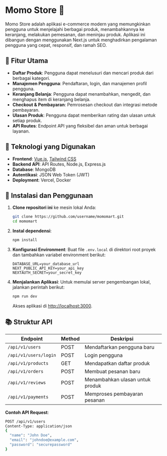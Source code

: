 # Momo Store 🛒
Momo Store adalah aplikasi e-commerce modern yang memungkinkan pengguna untuk menjelajahi berbagai produk, menambahkannya ke keranjang, melakukan pemesanan, dan meninjau produk. Aplikasi ini dibangun dengan menggunakan Next.js untuk menghadirkan pengalaman pengguna yang cepat, responsif, dan ramah SEO.

## 📌 Fitur Utama
- **Daftar Produk**: Pengguna dapat menelusuri dan mencari produk dari berbagai kategori.
- **Manajemen Pengguna**: Pendaftaran, login, dan manajemen profil pengguna.
- **Keranjang Belanja**: Pengguna dapat menambahkan, mengedit, dan menghapus item di keranjang belanja.
- **Checkout & Pembayaran**: Pemrosesan checkout dan integrasi metode pembayaran.
- **Ulasan Produk**: Pengguna dapat memberikan rating dan ulasan untuk setiap produk.
- **API Routes**: Endpoint API yang fleksibel dan aman untuk berbagai layanan.

## 🔧 Teknologi yang Digunakan
- **Frontend**: [Vue.js](https://vuejs.org/), [Tailwind CSS](https://tailwindcss.com/)
- **Backend API**: API Routes, Node.js, Express.js
- **Database**: MongoDB
- **Autentikasi**: JSON Web Token (JWT)
- **Deployment**: Vercel, Docker

## 🚀 Instalasi dan Penggunaan

1. **Clone repositori ini** ke mesin lokal Anda:
    ```bash
    git clone https://github.com/username/momomart.git
    cd momomart
    ```

2. **Instal dependensi**:
    ```bash
    npm install
    ```

3. **Konfigurasi Environment**:
   Buat file `.env.local` di direktori root proyek dan tambahkan variabel environment berikut:
    ```plaintext
    DATABASE_URL=your_database_url
    NEXT_PUBLIC_API_KEY=your_api_key
    NEXTAUTH_SECRET=your_secret_key
    ```

4. **Menjalankan Aplikasi**:
   Untuk memulai server pengembangan lokal, jalankan perintah berikut:
    ```bash
    npm run dev
    ```
    Akses aplikasi di [http://localhost:3000](http://localhost:3000).

## 📚 Struktur API
| Endpoint              | Method | Deskripsi                            |
|-----------------------|--------|--------------------------------------|
| `/api/v1/users`       | POST   | Mendaftarkan pengguna baru           |
| `/api/v1/users/login` | POST   | Login pengguna                       |
| `/api/v1/products`    | GET    | Mendapatkan daftar produk            |
| `/api/v1/orders`      | POST   | Membuat pesanan baru                 |
| `/api/v1/reviews`     | POST   | Menambahkan ulasan untuk produk      |
| `/api/v1/payments`    | POST   | Memproses pembayaran pesanan         |

**Contoh API Request**:
```bash
POST /api/v1/users
Content-Type: application/json
{
  "name": "John Doe",
  "email": "johndoe@example.com",
  "password": "securepassword"
}
